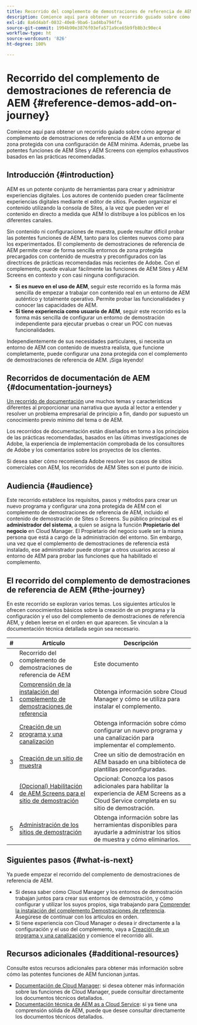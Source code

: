 ```yaml
---
title: Recorrido del complemento de demostraciones de referencia de AEM
description: Comience aquí para obtener un recorrido guiado sobre cómo agregar el complemento de demostraciones de referencia de AEM a un entorno de zona protegida con una configuración de AEM mínima. Además, pruebe las potentes funciones de AEM con ejemplos exhaustivos basados en las prácticas recomendadas.
exl-id: 8a6d4abf-0832-40e8-9ba6-1ad4ba794ffa
source-git-commit: 1994b90e3876f03efa571a9ce65b9fb8b3c90ec4
workflow-type: ht
source-wordcount: '826'
ht-degree: 100%

---
```


# Recorrido del complemento de demostraciones de referencia de AEM {#reference-demos-add-on-journey}

Comience aquí para obtener un recorrido guiado sobre cómo agregar el complemento de demostraciones de referencia de AEM a un entorno de zona protegida con una configuración de AEM mínima. Además, pruebe las potentes funciones de AEM Sites y AEM Screens con ejemplos exhaustivos basados en las prácticas recomendadas.

## Introducción {#introduction}

AEM es un potente conjunto de herramientas para crear y administrar experiencias digitales. Los autores de contenido pueden crear fácilmente experiencias digitales mediante el editor de sitios. Pueden organizar el contenido utilizando la consola de Sites, a la vez que pueden ver el contenido en directo a medida que AEM lo distribuye a los públicos en los diferentes canales.

Sin contenido ni configuraciones de muestra, puede resultar difícil probar las potentes funciones de AEM, tanto para los clientes nuevos como para los experimentados. El complemento de demostraciones de referencia de AEM permite crear de forma sencilla entornos de zona protegida precargados con contenido de muestra y preconfigurados con las directrices de prácticas recomendadas más recientes de Adobe. Con el complemento, puede evaluar fácilmente las funciones de AEM Sites y AEM Screens en contexto y con casi ninguna configuración.

* **Si es nuevo en el uso de AEM**, seguir este recorrido es la forma más sencilla de empezar a trabajar con contenido real en un entorno de AEM auténtico y totalmente operativo. Permite probar las funcionalidades y conocer las capacidades de AEM.
* **Si tiene experiencia como usuario de AEM**, seguir este recorrido es la forma más sencilla de configurar un entorno de demostración independiente para ejecutar pruebas o crear un POC con nuevas funcionalidades.

Independientemente de sus necesidades particulares, si necesita un entorno de AEM con contenido de muestra realista, que funcione completamente, puede configurar una zona protegida con el complemento de demostraciones de referencia de AEM. ¡Siga leyendo!

## Recorridos de documentación de AEM {#documentation-journeys}

[Un recorrido de documentación](/help/journey-documentation/documentation-journeys.md) une muchos temas y características diferentes al proporcionar una narrativa que ayuda al lector a entender y resolver un problema empresarial de principio a fin, dando por supuesto un conocimiento previo mínimo del tema o de AEM.

Los recorridos de documentación están diseñados en torno a los principios de las prácticas recomendadas, basados en las últimas investigaciones de Adobe, la experiencia de implementación comprobada de los consultores de Adobe y los comentarios sobre los proyectos de los clientes.

Si desea saber cómo recomienda Adobe resolver los casos de sitios comerciales con AEM, los recorridos de AEM Sites son el punto de inicio.

## Audiencia {#audience}

Este recorrido establece los requisitos, pasos y métodos para crear un nuevo programa y configurar una zona protegida de AEM con el complemento de demostraciones de referencia de AEM, incluido el contenido de demostración de Sites o Screens. Su público principal es el **administrador del sistema**, a quien se asigna la función **Propietario del negocio** en Cloud Manager. El Propietario del negocio suele ser la misma persona que está a cargo de la administración del entorno. Sin embargo, una vez que el complemento de demostraciones de referencia está instalado, ese administrador puede otorgar a otros usuarios acceso al entorno de AEM para probar las funciones que ha habilitado el complemento.

## El recorrido del complemento de demostraciones de referencia de AEM {#the-journey}

En este recorrido se exploran varios temas. Los siguientes artículos le ofrecen conocimientos básicos sobre la creación de un programa y la configuración y el uso del complemento de demostraciones de referencia AEM, y deben leerse en el orden en que aparecen. Se vinculan a la documentación técnica detallada según sea necesario.

| # | Artículo | Descripción |
|---|---|---|
| 0 | Recorrido del complemento de demostraciones de referencia de AEM | Este documento |
| 1 | [Comprensión de la instalación del complemento de demostraciones de referencia](installation.md) | Obtenga información sobre Cloud Manager y cómo se utiliza para instalar el complemento. |
| 2 | [Creación de un programa y una canalización](create-program.md) | Obtenga información sobre cómo configurar un nuevo programa y una canalización para implementar el complemento. |
| 3 | [Creación de un sitio de muestra](create-site.md) | Cree un sitio de demostración en AEM basado en una biblioteca de plantillas preconfiguradas. |
| 4 | [(Opcional) Habilitación de AEM Screens para el sitio de demostración](screens.md) | Opcional: Conozca los pasos adicionales para habilitar la experiencia de AEM Screens as a Cloud Service completa en su sitio de demostración. |
| 5 | [Administración de los sitios de demostración](manage.md) | Obtenga información sobre las herramientas disponibles para ayudarle a administrar los sitios de muestra y cómo eliminarlos. |

## Siguientes pasos {#what-is-next}

Ya puede empezar el recorrido del complemento de demostraciones de referencia de AEM.

* Si desea saber cómo Cloud Manager y los entornos de demostración trabajan juntos para crear sus entornos de demostración, y cómo configurar y utilizar los suyos propios, siga trabajando para [Comprender la instalación del complemento Demostraciones de referencia](installation.md). Asegúrese de continuar con los artículos en orden.
* Si tiene experiencia con Cloud Manager o desea ir directamente a la configuración y el uso del complemento, vaya a [Creación de un programa y una canalización](create-program.md) y comience el recorrido allí.

## Recursos adicionales {#additional-resources}

Consulte estos recursos adicionales para obtener más información sobre cómo las potentes funciones de AEM funcionan juntas.

* [Documentación de Cloud Manager](https://experienceleague.adobe.com/docs/experience-manager-cloud-service/content/onboarding/journey/cloud-manager.html?lang=es): si desea obtener más información sobre las funciones de Cloud Manager, puede consultar directamente los documentos técnicos detallados.
* [Documentación técnica de AEM as a Cloud Service](https://experienceleague.adobe.com/docs/experience-manager-cloud-service.html?lang=es): si ya tiene una comprensión sólida de AEM, puede que desee consultar directamente los documentos técnicos detallados.
